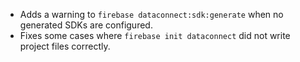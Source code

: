 - Adds a warning to `firebase dataconnect:sdk:generate` when no generated SDKs are configured.
- Fixes some cases where `firebase init dataconnect` did not write project files correctly.

